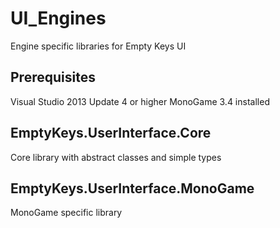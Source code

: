 # UI_Engines
Engine specific libraries for Empty Keys UI

## Prerequisites
Visual Studio 2013 Update 4 or higher
MonoGame 3.4 installed

## EmptyKeys.UserInterface.Core
Core library with abstract classes and simple types

## EmptyKeys.UserInterface.MonoGame
MonoGame specific library
